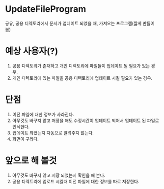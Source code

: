 # UpdateFileProgram
공유, 공용 디렉토리에서 문서가 업데이트 되었을 때, 가져오는 프로그램(짧게 만들어봄)

# 예상 사용자(?)
1. 공용 디렉토리가 존재하고 개인 디렉토리에 파일들이 업데이트 될 필요가 있는 경우.
2. 개인 디렉토리에 있는 파일을 공용 디렉토리에 업데이트 시킬 필요가 있는 경우.

# 단점
1. 이전 파일에 대한 정보가 사라진다.
2. 아무것도 바꾸지 않고 저장을 해도 수정시간이 업데이트 되어서 업데이트 된 파일로 인식한다.
3. 업데이트 되었는지 자동으로 알려주지 않는다.
4. 화면이 구리다.

# 앞으로 해 볼것
1. 아무것도 바꾸지 않고 저장 되었는지 확인을 해 본다.
2. 공용 디렉트리에 업로드 시킬때 이전 파일에 대한 정보를 따로 저장한다.
